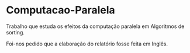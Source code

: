 # Computacao-Paralela

Trabalho que estuda os efeitos da computação paralela em Algoritmos de sorting.

Foi-nos pedido que a elaboração do relatório fosse feita em Inglês.
